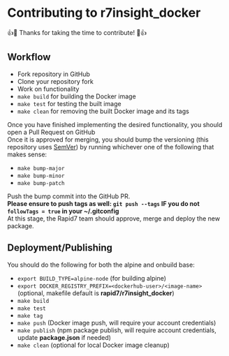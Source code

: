# Contributing to r7insight_docker

:+1::tada: Thanks for taking the time to contribute! :tada::+1:

## Workflow

- Fork repository in GitHub
- Clone your repository fork
- Work on functionality
- `make build` for building the Docker image
- `make test` for testing the built image
- `make clean` for removing the built Docker image and its tags

Once you have finished implementing the desired functionality, you should open a Pull Request on GitHub  
Once it is approved for merging, you should bump the versioning (this repository uses [SemVer](https://semver.org/)) by running whichever one of the following that makes sense:
- `make bump-major`
- `make bump-minor`
- `make bump-patch`

Push the bump commit into the GitHub PR.  
**Please ensure to push tags as well: `git push --tags` IF you do not `followTags = true` in your ~/.gitconfig**  
At this stage, the Rapid7 team should approve, merge and deploy the new package.

## Deployment/Publishing

You should do the following for both the alpine and onbuild base:
- `export BUILD_TYPE=alpine-node` (for building alpine)
- `export DOCKER_REGISTRY_PREFIX=<dockerhub-user>/<image-name>` (optional, makefile default is **rapid7/r7insight_docker**)
- `make build`
- `make test`
- `make tag`
- `make push` (Docker image push, will require your account credentials)
- `make publish` (npm package publish, will require account credentials, update **package.json** if needed)
- `make clean` (optional for local Docker image cleanup)
